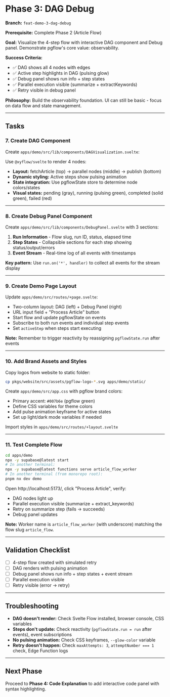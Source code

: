 # Phase 3: DAG Debug

**Branch:** `feat-demo-3-dag-debug`

**Prerequisite:** Complete Phase 2 (Article Flow)

**Goal:** Visualize the 4-step flow with interactive DAG component and Debug panel. Demonstrate pgflow's core value: observability.

**Success Criteria:**
- ✅ DAG shows all 4 nodes with edges
- ✅ Active step highlights in DAG (pulsing glow)
- ✅ Debug panel shows run info + step states
- ✅ Parallel execution visible (summarize + extractKeywords)
- ✅ Retry visible in debug panel

**Philosophy:** Build the observability foundation. UI can still be basic - focus on data flow and state management.

---

## Tasks

### 7. Create DAG Component

Create `apps/demo/src/lib/components/DAGVisualization.svelte`:

Use `@xyflow/svelte` to render 4 nodes:
- **Layout:** fetchArticle (top) → parallel nodes (middle) → publish (bottom)
- **Dynamic styling:** Active steps show pulsing animation
- **State integration:** Use pgflowState store to determine node colors/states
- **Visual states:** pending (gray), running (pulsing green), completed (solid green), failed (red)

---

### 8. Create Debug Panel Component

Create `apps/demo/src/lib/components/DebugPanel.svelte` with 3 sections:

1. **Run Information** - Flow slug, run ID, status, elapsed time
2. **Step States** - Collapsible sections for each step showing status/output/errors
3. **Event Stream** - Real-time log of all events with timestamps

**Key pattern:** Use `run.on('*', handler)` to collect all events for the stream display

---

### 9. Create Demo Page Layout

Update `apps/demo/src/routes/+page.svelte`:

- Two-column layout: DAG (left) + Debug Panel (right)
- URL input field + "Process Article" button
- Start flow and update pgflowState on events
- Subscribe to both run events and individual step events
- Set `activeStep` when steps start executing

**Note:** Remember to trigger reactivity by reassigning `pgflowState.run` after events

---

### 10. Add Brand Assets and Styles

Copy logos from website to static folder:
```bash
cp pkgs/website/src/assets/pgflow-logo-*.svg apps/demo/static/
```

Create `apps/demo/src/app.css` with pgflow brand colors:
- Primary accent: `#007b6e` (pgflow green)
- Define CSS variables for theme colors
- Add pulse animation keyframe for active states
- Set up light/dark mode variables if needed

Import styles in `apps/demo/src/routes/+layout.svelte`

---

### 11. Test Complete Flow

```bash
cd apps/demo
npx -y supabase@latest start
# In another terminal:
npx -y supabase@latest functions serve article_flow_worker
# In another terminal (from monorepo root):
pnpm nx dev demo
```

Open http://localhost:5173/, click "Process Article", verify:
- DAG nodes light up
- Parallel execution visible (summarize + extract_keywords)
- Retry on summarize step (fails → succeeds)
- Debug panel updates

**Note:** Worker name is `article_flow_worker` (with underscore) matching the flow slug `article_flow`.

---

## Validation Checklist

- [ ] 4-step flow created with simulated retry
- [ ] DAG renders with pulsing animation
- [ ] Debug panel shows run info + step states + event stream
- [ ] Parallel execution visible
- [ ] Retry visible (error → retry)

---

## Troubleshooting

- **DAG doesn't render:** Check Svelte Flow installed, browser console, CSS variables
- **Steps don't update:** Check reactivity (`pgflowState.run = run` after events), event subscriptions
- **No pulsing animation:** Check CSS keyframes, `--glow-color` variable
- **Retry doesn't happen:** Check `maxAttempts: 3`, `attemptNumber === 1` check, Edge Function logs

---

## Next Phase

Proceed to **Phase 4: Code Explanation** to add interactive code panel with syntax highlighting.
